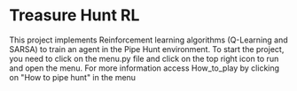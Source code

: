 # Treasure Hunt RL

This project implements Reinforcement learning algorithms (Q-Learning and SARSA) to train an agent in the Pipe Hunt environment.
To start the project, you need to click on the menu.py file and click on the top right icon to run and open the menu.
For more information access How_to_play by clicking on "How to pipe hunt" in the menu